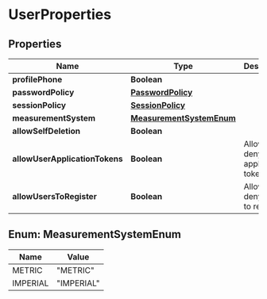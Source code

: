# UserProperties

## Properties
Name | Type | Description | Notes
------------ | ------------- | ------------- | -------------
**profilePhone** | **Boolean** |  |  [optional]
**passwordPolicy** | [**PasswordPolicy**](PasswordPolicy.md) |  |  [optional]
**sessionPolicy** | [**SessionPolicy**](SessionPolicy.md) |  |  [optional]
**measurementSystem** | [**MeasurementSystemEnum**](#MeasurementSystemEnum) |  |  [optional]
**allowSelfDeletion** | **Boolean** |  |  [optional]
**allowUserApplicationTokens** | **Boolean** | Allow or deny user application tokens |  [optional]
**allowUsersToRegister** | **Boolean** | Allow or deny users to register |  [optional]

<a name="MeasurementSystemEnum"></a>
## Enum: MeasurementSystemEnum
Name | Value
---- | -----
METRIC | &quot;METRIC&quot;
IMPERIAL | &quot;IMPERIAL&quot;
